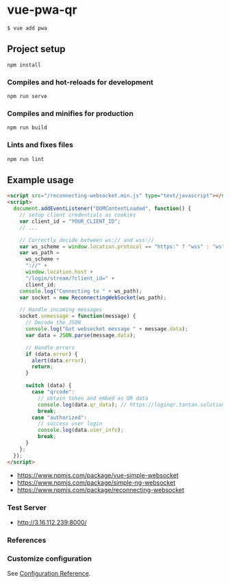 # vue-pwa-qr

    $ vue add pwa

## Project setup

```
npm install
```

### Compiles and hot-reloads for development

```
npm run serve
```

### Compiles and minifies for production

```
npm run build
```

### Lints and fixes files

```
npm run lint
```

## Example usage

```html
<script src="/reconnecting-websocket.min.js" type="text/javascript"></script>
<script>
  document.addEventListener("DOMContentLoaded", function() {
    // setup client credentials as cookies
    var client_id = "YOUR_CLIENT_ID";
    // ...

    // Correctly decide between ws:// and wss://
    var ws_scheme = window.location.protocol == "https:" ? "wss" : "ws";
    var ws_path =
      ws_scheme +
      "://" +
      window.location.host +
      "/login/stream/?client_id=" +
      client_id;
    console.log("Connecting to " + ws_path);
    var socket = new ReconnectingWebSocket(ws_path);

    // Handle incoming messages
    socket.onmessage = function(message) {
      // Decode the JSON
      console.log("Got websocket message " + message.data);
      var data = JSON.parse(message.data);

      // Handle errors
      if (data.error) {
        alert(data.error);
        return;
      }

      switch (data) {
        case "qrcode":
          // obtain token and embed as QR data
          console.log(data.qr_data); // https://loginqr.tantan.solutions/TOKEN
          break;
        case "authorized":
          // success user login
          console.log(data.user_info);
          break;
      }
    };
  });
</script>
```

- https://www.npmjs.com/package/vue-simple-websocket
- https://www.npmjs.com/package/simple-ng-websocket
- https://www.npmjs.com/package/reconnecting-websocket

### Test Server

- http://3.16.112.239:8000/

### References

### Customize configuration

See [Configuration Reference](https://cli.vuejs.org/config/).
